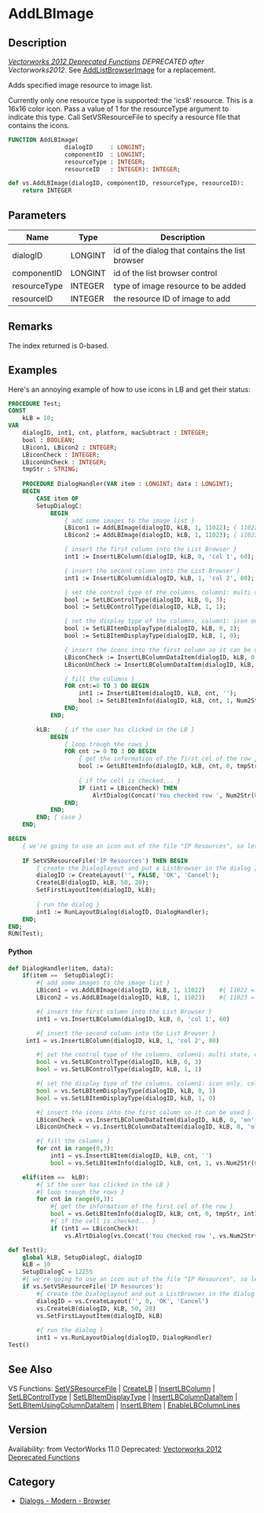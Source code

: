 # AddLBImage

## Description
_[Vectorworks 2012 Deprecated Functions](../../Common/Versions/Vectorworks%202012.md) DEPRECATED after Vectorworks2012_. See [AddListBrowserImage](AddListBrowserImage.md) for a replacement.

Adds specified image resource to image list.

Currently only one resource type is supported: the 'ics8' resource.  This is a 16x16 color icon.  Pass a value of 1 for the resourceType argument to indicate this type.  Call SetVSResourceFile to specify a resource file that contains the icons.

```pascal
FUNCTION AddLBImage(
				dialogID     : LONGINT;
				componentID  : LONGINT;
				resourceType : INTEGER;
				resourceID   : INTEGER): INTEGER;
```

```python
def vs.AddLBImage(dialogID, componentID, resourceType, resourceID):
    return INTEGER
```

## Parameters
|Name|Type|Description|
|---|---|---|
|dialogID|LONGINT|id of the dialog that contains the list browser|
|componentID|LONGINT|id of the list browser control|
|resourceType|INTEGER|type of image resource to be added|
|resourceID|INTEGER|the resource ID of image to add|

## Remarks
The index returned is 0-based.

## Examples
Here's an annoying example of how to use icons in LB and get their status:
```pascal
PROCEDURE Test;
CONST
	kLB = 10;
VAR
	dialogID, int1, cnt, platform, macSubtract : INTEGER;
	bool : BOOLEAN;
	LBicon1, LBicon2 : INTEGER;
	LBiconCheck : INTEGER;
	LBiconUnCheck : INTEGER;
	tmpStr : STRING;
	
	PROCEDURE DialogHandler(VAR item : LONGINT; data : LONGINT);
	BEGIN
		CASE item OF
		SetupDialogC:
			BEGIN
				{ add some images to the image list }
				LBicon1 := AddLBImage(dialogID, kLB, 1, 11022);	{ 11022 = check mark icon }
				LBicon2 := AddLBImage(dialogID, kLB, 1, 11023);	{ 11023 = blank icon }

				{ insert the first column into the List Browser }
				int1 := InsertLBColumn(dialogID, kLB, 0, 'col 1', 60);

				{ insert the second column into the List Browser }
				int1 := InsertLBColumn(dialogID, kLB, 1, 'col 2', 80);

				{ set the control type of the columns, column1: multi state, column2: static }
				bool := SetLBControlType(dialogID, kLB, 0, 3);
				bool := SetLBControlType(dialogID, kLB, 1, 1);

				{ set the display type of the columns, column1: icon only, column2: text only }
				bool := SetLBItemDisplayType(dialogID, kLB, 0, 1);
				bool := SetLBItemDisplayType(dialogID, kLB, 1, 0);

				{ insert the icons into the first column so it can be used }
				LBiconCheck := InsertLBColumnDataItem(dialogID, kLB, 0, 'on', LBicon1, -1, 0);
				LBiconUnCheck := InsertLBColumnDataItem(dialogID, kLB, 0, 'off', LBicon2, -1, 0);

				{ fill the columns }
				FOR cnt:=0 TO 3 DO BEGIN
					int1 := InsertLBItem(dialogID, kLB, cnt, '');
					bool := SetLBItemInfo(dialogID, kLB, cnt, 1, Num2Str(0, cnt) ,0);
				END;
			END;

		kLB:	{ if the user has clicked in the LB }
			BEGIN
				{ loop trough the rows }
				FOR cnt := 0 TO 3 DO BEGIN
					{ get the information of the first cel of the row }
					bool := GetLBItemInfo(dialogID, kLB, cnt, 0, tmpStr, int1);
					
					{ if the cell is checked... }
					IF (int1 = LBiconCheck) THEN 
						AlrtDialog(Concat('You checked row ', Num2Str(0, cnt+1), '.'));
				END;
			END;
		END; { case }
	END;

BEGIN
	{ we're going to use an icon out of the file "IP Resources", so let VW check first if this one is located in the Plug-Ins folder }
	
	IF SetVSResourceFile('IP Resources') THEN BEGIN
		{ create the Dialoglayout and put a ListBrowser in the dialog }
		dialogID := CreateLayout('', FALSE, 'OK', 'Cancel');
		CreateLB(dialogID, kLB, 50, 20);
		SetFirstLayoutItem(dialogID, kLB);
		
		{ run the dialog }
		int1 := RunLayoutDialog(dialogID, DialogHandler);
	END;
END;
RUN(Test);
```
#### Python ####
```python
def DialogHandler(item, data):
	if(item ==  SetupDialogC):
		#{ add some images to the image list }
		LBicon1 = vs.AddLBImage(dialogID, kLB, 1, 11022)	#{ 11022 = check mark icon }
		LBicon2 = vs.AddLBImage(dialogID, kLB, 1, 11023)	#{ 11023 = blank icon }

		#{ insert the first column into the List Browser }
		int1 = vs.InsertLBColumn(dialogID, kLB, 0, 'col 1', 60)

		#{ insert the second column into the List Browser }
	 int1 = vs.InsertLBColumn(dialogID, kLB, 1, 'col 2', 80)

		#{ set the control type of the columns, column1: multi state, column2: static }
		bool = vs.SetLBControlType(dialogID, kLB, 0, 3)
		bool = vs.SetLBControlType(dialogID, kLB, 1, 1)

		#{ set the display type of the columns, column1: icon only, column2: text only }
		bool = vs.SetLBItemDisplayType(dialogID, kLB, 0, 1)
		bool = vs.SetLBItemDisplayType(dialogID, kLB, 1, 0)

		#{ insert the icons into the first column so it can be used }
		LBiconCheck = vs.InsertLBColumnDataItem(dialogID, kLB, 0, 'on', LBicon1, -1, 0)
		LBiconUnCheck = vs.InsertLBColumnDataItem(dialogID, kLB, 0, 'off', LBicon2, -1, 0)

		#{ fill the columns }
		for cnt in range(0,3):
			int1 = vs.InsertLBItem(dialogID, kLB, cnt, '')
			bool = vs.SetLBItemInfo(dialogID, kLB, cnt, 1, vs.Num2Str(0, cnt) ,0)

	elif(item ==  kLB):
		#{ if the user has clicked in the LB }
		#{ loop trough the rows }
		for cnt in range(0,3):
			#{ get the information of the first cel of the row }
			bool = vs.GetLBItemInfo(dialogID, kLB, cnt, 0, tmpStr, int1);
			#{ if the cell is checked... }
			if (int1 == LBiconCheck): 
				vs.AlrtDialog(vs.Concat('You checked row ', vs.Num2Str(0, cnt+1), '.'));

def Test():
	global kLB, SetupDialogC, dialogID
	kLB = 10
	SetupDialogC = 12255
	#{ we're going to use an icon out of the file "IP Resources", so let VW check first if this one is located in the Plug-Ins folder }
	if vs.SetVSResourceFile('IP Resources'):
		#{ create the Dialoglayout and put a ListBrowser in the dialog }
		dialogID = vs.CreateLayout('', 0, 'OK', 'Cancel')
		vs.CreateLB(dialogID, kLB, 50, 20)
		vs.SetFirstLayoutItem(dialogID, kLB)
		
		#{ run the dialog }
		int1 = vs.RunLayoutDialog(dialogID, DialogHandler)
Test()
```

## See Also
VS Functions:
[SetVSResourceFile](SetVSResourceFile.md) 
| [CreateLB](CreateLB.md) 
| [InsertLBColumn](InsertLBColumn.md) 
| [SetLBControlType](SetLBControlType.md) 
| [SetLBItemDisplayType](SetLBItemDisplayType.md) 
| [InsertLBColumnDataItem](InsertLBColumnDataItem.md) 
| [SetLBItemUsingColumnDataItem](SetLBItemUsingColumnDataItem.md) 
| [InsertLBItem](InsertLBItem.md) 
| [EnableLBColumnLines](EnableLBColumnLines.md)

## Version
Availability: from VectorWorks 11.0
Deprecated: [Vectorworks 2012 Deprecated Functions](../../Common/Versions/Vectorworks%202012.md)

## Category
* [Dialogs - Modern - Browser](../Categories/Dialogs%20-%20Modern%20-%20Browser.md)

